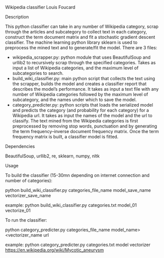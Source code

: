 Wikipedia classifier Louis Foucard

Description

This python classifier can take in any number of Wikipedia category, scrap through the articles and subcategory to collect text in each category, construct the term document matrix and fit a stochastic gradient descent classifier. The machine learning python library sklearn is used to preprocess the mined text and to generate/fit the model.
There are 3 files:
- wikipedia_scrapper.py: python module that uses BeautifulSoup and urllib2 to recursively scrap through the specified categories. Takes as input a list of Wikipedia categories, and the maximum level of subcategories to search.
- build_wiki_classifier.py: main python script that collects the text using the scrapper, builds the model and creates a classifier report that describes the model’s performance. It takes as input a text file with any number of Wikipedia categories followed by the maximum level of subcategory, and the names under which to save the model.
- category_predicter.py: python scripts that loads the serialized model and predicts the category (and probability for each category) for a Wikipedia url. It takes as input the names of the model and the url to classify.
The text mined from the Wikipedia categories is first preprocessed by removing stop words, punctuation and by generating the term frequency–inverse document frequency matrix. Once the term frequency matrix is built, a classifier model is fitted.

Dependencies

BeautifulSoup, urllib2, re, sklearn, numpy, nltk

Usage

To build the classifier (15-30mn depending on internet connection and number of categories):

python build_wiki_classifier.py categories_file_name model_save_name vectorizer_save_name

example:  python build_wiki_classifier.py  categories.txt model_01  vectorize_01

To run the classifier:

python category_predicter.py categories_file_name model_name> <vectorizer_name url

example: python category_predicter.py categories.txt model vectorizer https://en.wikipedia.org/wiki/Mycotic_aneurysm
 


